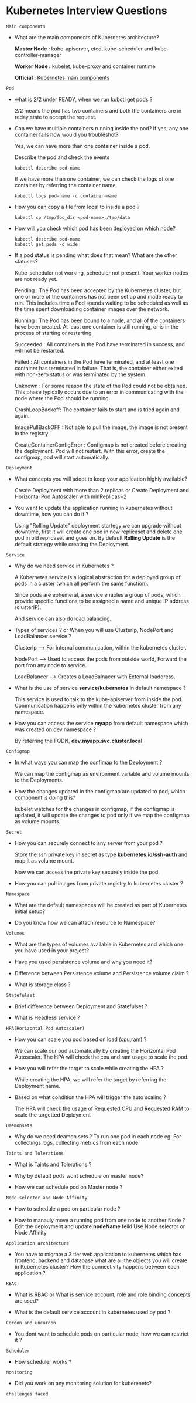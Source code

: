# Kubernetes Interview Questions

`Main components`
* What are the main components of Kubernetes architecture?
  
  **Master Node :** kube-apiserver, etcd, kube-scheduler and kube-controller-manager 
  
  **Worker Node :** kubelet, kube-proxy and container runtime
  
  **Official :** [Kubernetes main components](https://kubernetes.io/docs/concepts/overview/components/)

`Pod`
* what is 2/2 under READY, when we run kubctl get pods ?

  2/2 means the pod has two containers and both the containers are in reday state to accept the request.

* Can we have multiple containers running inside the pod? If yes, any one container fails how would you troubleshot?
  
  Yes, we can have more than one container inside a pod.
  
  Describe the pod and check the events 
  ```
  kubectl describe pod-name
  ```
  
  If we have more than one container, we can check the logs of one container by referring the container name.
  ```
  kubectl logs pod-name -c container-name
  ```

*  How you can copy a file from local to inside a pod ?
   ```
   kubectl cp /tmp/foo_dir <pod-name>:/tmp/data
   ```

* How will you check which pod has been deployed on which node?
  ```
  kubectl describe pod-name
  kubectl get pods -o wide
  ```

* If a pod status is pending what does that mean? What are the other statuses?
  
  Kube-scheduler not working, scheduler not present.
  Your worker nodes are not ready yet.
  
  Pending : The Pod has been accepted by the Kubernetes cluster, but one or more of the containers has not been set up and made ready to run. This includes time a Pod spends waiting to be scheduled as well as the time spent downloading container images over the network.

  Running : The Pod has been bound to a node, and all of the containers have been created. At least one container is still running, or is in the process of starting or restarting.
 
  Succeeded : All containers in the Pod have terminated in success, and will not be restarted.
  
  Failed : All containers in the Pod have terminated, and at least one container has terminated in failure. That is, the container either exited with non-zero status or was terminated by the system.
  
  Unknown : For some reason the state of the Pod could not be obtained. This phase typically occurs due to an error in communicating with the node where the Pod should be running.

  CrashLoopBackoff: The container fails to start and is tried again and again.
  
  ImagePullBackOFF : Not able to pull the image, the image is not present in the registry
  
  CreateContainerConfigError : Configmap is not created before creating the deployment. Pod will not restart. With this error, create the configmap, pod will start automatically.


`Deployment`
* What concepts you will adopt to keep your application highly available?
  
  Create Deployment with more than 2 replicas or Create Deployment and Horizontal Pod Autoscaler with minReplicas=2

* You want to update the application running in kubernetes without downtime, how you can do it ?
  
  Using "Rolling Update" deployment startegy we can upgrade without downtime, first it will create one pod in new replicaset and delete one pod in old replicaset and goes on. By default **Rolling Update** is the default strategy while creating the Deployment.

`Service`
* Why do we need service in Kubernetes ?
  
  A Kubernetes service is a logical abstraction for a deployed group of pods in a cluster (which all perform the same function). 
  
  Since pods are ephemeral, a service enables a group of pods, which provide specific functions to be assigned a name and unique IP address (clusterIP).

  And service can also do load balancing.

* Types of services ? or When you will use ClusterIp, NodePort and LoadBalancer service ?
  
  ClusterIp --> For internal communication, within the kubernetes cluster.
  
  NodePort --> Used to access the pods from outside world, Forward the port fron any node to service. 
  
  LoadBalancer --> Creates a LoadBalnacer with External Ipaddress.

* What is the use of service **service/kubernetes** in default namespace ?
  
  This service is used to talk to the kube-apiserver from inside the pod. Communication happens only within the kubernetes cluster from any namespace. 

* How you can access the service **myapp** from default namespace which was created on dev namespace ?
  
  By referring the FQDN, **dev.myapp.svc.cluster.local**  

`Configmap`
* In what ways you can map the confimap to the Deployment ?
  
  We can map the configmap as environment variable and volume mounts to the Deployments.

* How the changes updated in the configmap are updated to pod, which component is doing this?
  
  kubelet watches for the changes in configmap, if the configmap is updated, it will update the changes to pod only if we map the configmap as volume mounts. 

`Secret`
* How you can securely connect to any server from your pod ?
  
  Store the ssh private key in secret as type **kubernetes.io/ssh-auth** and map it as volume mount.

  Now we can access the private key securely inside the pod. 

* How you can pull images from private registry to kubernetes cluster ?
  

`Namespace`
* What are the default namespaces will be created as part of Kubernetes initial setup?

* Do you know how we can attach resource to Namespace?

`Volumes`
* What are the types of volumes available in Kubernetes and which one you have used in your project? 

* Have you used persistence volume and why you need it?

* Difference between Persistence volume and Persistence volume claim ?

* What is storage class ?

`Statefulset`
* Brief difference between Deployment and Statefulset ?

* What is Headless service ?

`HPA(Horizontal Pod Autoscaler)`
* How you can scale you pod based on load (cpu,ram) ?
  
  We can scale our pod automatically by creating the Horizontal Pod Autoscaler. The HPA will check the cpu and ram usage to scale the pod.

* How you will refer the target to scale while creating the HPA ?
  
  While creating the HPA, we will refer the target by referring the Deployment name.

* Based on what condition the HPA will trigger the auto scaling ?
  
  The HPA will check the usage of Requested CPU and Requested RAM to scale the targetted Deployment 

`Daemonsets`
* Why do we need deamon sets ?
  To run one pod in each node eg: For collectings logs, collecting metrics from each node

`Taints and Tolerations`
* What is Taints and Tolerations ?

* Why by default pods wont schedule on master node?

* How we can schedule pod on Master node ?

`Node selector and Node Affinity`
* How to schedule a pod on particular node ?

* How to manauly move a running pod from one node to another Node ?
  Edit the deployment and update **nodeName** feild
  Use Node selector or Node Affinity

`Application architecture`
* You have to migrate a 3 tier web application to kubernetes which has frontend, backend and database what are all the objects you will create in Kubernetes cluster? How the connectivity happens between each application ?

`RBAC`
* What is RBAC or What is service account, role and role binding concepts are used?

* What is the default service account in kubernetes used by pod ?

`Cordon and uncordon`
* You dont want to schedule pods on particular node, how we can restrict it ?

`Scheduler`
* How scheduler works ?

`Monitoring`
* Did you work on any monitoring solution for kuberenets?

`challenges faced`
